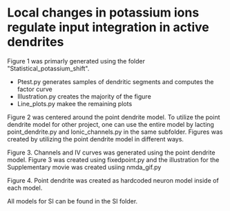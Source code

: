 # Local changes in potassium ions regulate input integration in active dendrites


Figure 1 was primarly generated using the folder "Statistical_potassium_shift". 
* Ptest.py generates samples of dendritic segments and computes the factor curve
* Illustration.py creates the majority of the figure
* Line_plots.py makee the remaining plots

Figure 2 was centered around the point dendrite model. To utilize the point dendrite model for other project,
one can use the entire model by lacting point_dendrite.py and Ionic_channels.py in the same subfolder. 
Figures was created by utilizing the point dendrite model in different ways. 

Figure 3. Channels and IV curves was generated using the point dendrite model. 
Figure 3 was created using fixedpoint.py and the illustration for the Supplementary movie was created usiing nmda_gif.py

Figure 4. Point dendrite was created as hardcoded neuron model inside of each model. 

All models for SI can be found in the SI folder.
